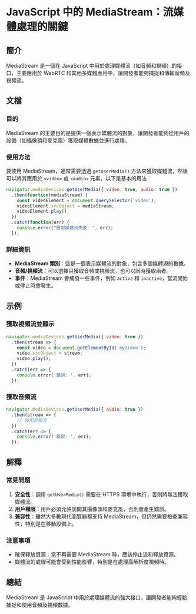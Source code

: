 <!--
Meta Description: # JavaScript 中的 MediaStream：流媒體處理的關鍵 ## 簡介 MediaStream 是一個在 JavaScript 中用於處理媒體流（如音頻和視頻）的接口，主要應用於 WebRTC 和其他多媒體應用中，讓開發者能夠捕捉和傳輸音頻及視頻流。 ## 文檔 ### 目的 Medi...
Meta Keywords: mediastream, video, javascript, err, getusermedia
-->

# JavaScript 中的 MediaStream：流媒體處理的關鍵

## 簡介
MediaStream 是一個在 JavaScript 中用於處理媒體流（如音頻和視頻）的接口，主要應用於 WebRTC 和其他多媒體應用中，讓開發者能夠捕捉和傳輸音頻及視頻流。

## 文檔
### 目的
MediaStream 的主要目的是提供一個表示媒體流的對象，讓開發者能夠從用戶的設備（如攝像頭和麥克風）獲取媒體數據並進行處理。

### 使用方法
要使用 MediaStream，通常需要透過 `getUserMedia()` 方法來獲取媒體流，然後可以將其應用於 `<video>` 或 `<audio>` 元素。以下是基本的用法：

```javascript
navigator.mediaDevices.getUserMedia({ video: true, audio: true })
  .then(function(mediaStream) {
    const videoElement = document.querySelector('video');
    videoElement.srcObject = mediaStream;
    videoElement.play();
  })
  .catch(function(err) {
    console.error("獲取媒體流失敗: ", err);
  });
```

### 詳細資訊
- **MediaStream 類別**：這是一個表示媒體流的對象，包含多個媒體源的數據。
- **音頻/視頻流**：可以選擇只獲取音頻或視頻流，也可以同時獲取兩者。
- **事件**：MediaStream 會觸發一些事件，例如 `active` 和 `inactive`，當流開始或停止時會發生。

## 示例
### 獲取視頻流並顯示
```javascript
navigator.mediaDevices.getUserMedia({ video: true })
  .then(stream => {
    const video = document.getElementById('myVideo');
    video.srcObject = stream;
    video.play();
  })
  .catch(err => {
    console.error('錯誤: ', err);
  });
```

### 獲取音頻流
```javascript
navigator.mediaDevices.getUserMedia({ audio: true })
  .then(stream => {
    // 使用音頻流
  })
  .catch(err => {
    console.error('錯誤: ', err);
  });
```

## 解釋
### 常見問題
1. **安全性**：調用 `getUserMedia()` 需要在 HTTPS 環境中執行，否則將無法獲取媒體流。
2. **用戶權限**：用戶必須允許訪問其攝像頭和麥克風，否則會產生錯誤。
3. **兼容性**：雖然大多數現代瀏覽器都支持 MediaStream，但仍然需要檢查兼容性，特別是在移動設備上。

### 注意事項
- 確保釋放資源：當不再需要 MediaStream 時，應該停止流和釋放資源。
- 媒體流的處理可能會受到性能影響，特別是在處理高解析度視頻時。

## 總結
MediaStream 是 JavaScript 中用於處理媒體流的強大接口，讓開發者能夠輕鬆捕捉和使用音頻及視頻數據。